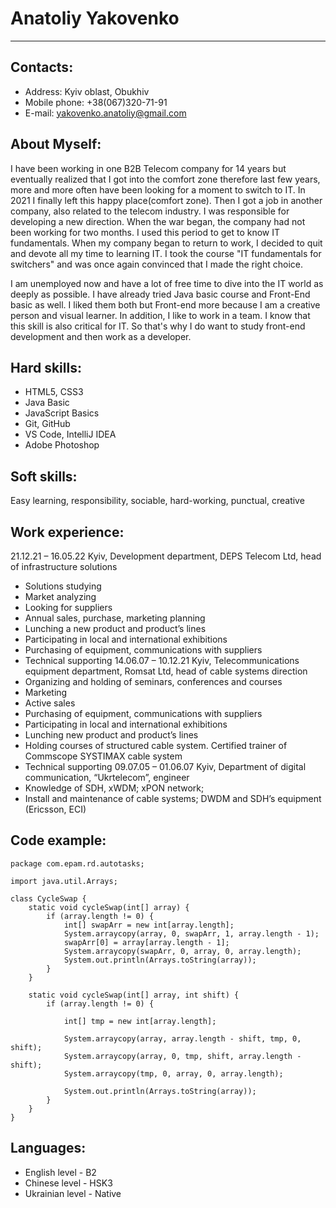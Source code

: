 # **Anatoliy Yakovenko**
****
## **Contacts:**
* Address:			Kyiv oblast, Obukhiv 
* Mobile phone: +38(067)320-71-91
* E-mail:				yakovenko.anatoliy@gmail.com
## **About Myself:**
I have been working in one B2B Telecom company for 14 years but eventually realized that I got into the comfort zone therefore last few years, more and more often have been looking for a moment to switch to IT. In 2021 I finally left this happy place(comfort zone). Then I got a job in another company, also related to the telecom industry. I was responsible for developing a new direction. When the war began, the company had not been working for two months. I used this period to get to know IT fundamentals. When my company began to return to work, I decided to quit and devote all my time to learning IT. I took the course "IT fundamentals for switchers" and was once again convinced that I made the right choice.


I am unemployed now and have a lot of free time to dive into the IT world as deeply as possible. I have already tried Java basic course and Front-End basic as well. I liked them both but Front-end more because I am a creative person and visual learner. In addition, I like to work in a team. I know that this skill is also critical for IT. So that's why I do want to study front-end development and then work as a developer.
## **Hard skills:**
* HTML5, CSS3
* Java Basic
* JavaScript Basics
* Git, GitHub
* VS Code, IntelliJ IDEA
* Adobe Photoshop
## **Soft skills:**
Easy learning, responsibility, sociable, hard-working, punctual, creative 
## **Work experience:**
21.12.21 – 16.05.22      Kyiv, Development department, DEPS Telecom Ltd, head of infrastructure solutions
* Solutions studying
* Market analyzing
* Looking for suppliers
* Annual sales, purchase, marketing planning    
* Lunching a new product and product’s lines
* Participating in local and international exhibitions
* Purchasing of equipment, communications with suppliers
* Technical supporting
14.06.07 – 10.12.21      Kyiv, Telecommunications equipment department, Romsat Ltd, head of cable systems direction
* Organizing and holding of seminars, conferences and courses 
* Marketing
* Active sales
* Purchasing of equipment, communications with suppliers
* Participating in local and international exhibitions
* Lunching new product and product’s lines
* Holding courses of structured cable system. Certified trainer of Commscope SYSTIMAX cable system
* Technical supporting
09.07.05 – 01.06.07     Kyiv, Department of digital communication, “Ukrtelecom”, engineer
* Knowledge of SDH, xWDM; xPON network; 
* Install and maintenance of cable systems; DWDM and SDH’s equipment (Ericsson, ECI)
## **Code example:**
```
package com.epam.rd.autotasks;

import java.util.Arrays;

class CycleSwap {
    static void cycleSwap(int[] array) {
        if (array.length != 0) {
            int[] swapArr = new int[array.length];
            System.arraycopy(array, 0, swapArr, 1, array.length - 1);
            swapArr[0] = array[array.length - 1];
            System.arraycopy(swapArr, 0, array, 0, array.length);
            System.out.println(Arrays.toString(array));
        }
    }

    static void cycleSwap(int[] array, int shift) {
        if (array.length != 0) {

            int[] tmp = new int[array.length];

            System.arraycopy(array, array.length - shift, tmp, 0, shift);
            System.arraycopy(array, 0, tmp, shift, array.length - shift);
            System.arraycopy(tmp, 0, array, 0, array.length);

            System.out.println(Arrays.toString(array));
        }
    }
}
```
## **Languages:**
* English level - B2
* Chinese level - HSK3
* Ukrainian level - Native
